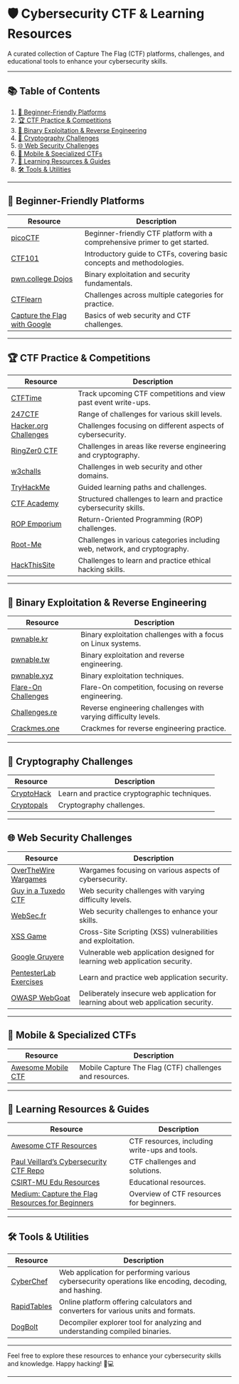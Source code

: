 # 🛡️ Cybersecurity CTF & Learning Resources

A curated collection of Capture The Flag (CTF) platforms, challenges, and educational tools to enhance your cybersecurity skills.

---

## 📚 Table of Contents

1. [🔰 Beginner-Friendly Platforms](#-beginner-friendly-platforms)
2. [🏆 CTF Practice & Competitions](#-ctf-practice--competitions)
3. [🧠 Binary Exploitation & Reverse Engineering](#-binary-exploitation--reverse-engineering)
4. [🔐 Cryptography Challenges](#-cryptography-challenges)
5. [🌐 Web Security Challenges](#-web-security-challenges)
6. [📱 Mobile & Specialized CTFs](#-mobile--specialized-ctfs)
7. [📘 Learning Resources & Guides](#-learning-resources--guides)
8. [🛠️ Tools & Utilities](#-tools--utilities)

---

## 🔰 Beginner-Friendly Platforms

| Resource                                                                              | Description                                                               |
| ------------------------------------------------------------------------------------- | --------------------------------------------------------------------------|
| [picoCTF](https://picoctf.org/)                                                       | Beginner-friendly CTF platform with a comprehensive primer to get started.|
| [CTF101](https://ctf101.org/)                                                         | Introductory guide to CTFs, covering basic concepts and methodologies.    |
| [pwn.college Dojos](https://pwn.college/dojos)                                        | Binary exploitation and security fundamentals.                            |
| [CTFlearn](https://ctflearn.com/challenge/1/browse)                                   | Challenges across multiple categories for practice.                       |
| [Capture the Flag with Google](https://capturetheflag.withgoogle.com/beginners-quest) | Basics of web security and CTF challenges.                                |

---

## 🏆 CTF Practice & Competitions

| Resource                                                   | Description                                                               |
| ---------------------------------------------------------- | --------------------------------------------------------------------------|
| [CTFTime](https://ctftime.org/)                            | Track upcoming CTF competitions and view past event write-ups.            |
| [247CTF](https://247ctf.com/dashboard)                     | Range of challenges for various skill levels.                             |
| [Hacker.org Challenges](https://www.hacker.org/challenge/) | Challenges focusing on different aspects of cybersecurity.                |
| [RingZer0 CTF](https://ringzer0ctf.com/challenges)         | Challenges in areas like reverse engineering and cryptography.            |
| [w3challs](https://w3challs.com/)                          | Challenges in web security and other domains.                             |
| [TryHackMe](https://tryhackme.com/r/hacktivities)          | Guided learning paths and challenges.                                     |
| [CTF Academy](https://ctfacademy.github.io/index.htm)      | Structured challenges to learn and practice cybersecurity skills.         |
| [ROP Emporium](https://ropemporium.com/)                   | Return-Oriented Programming (ROP) challenges.                             |
| [Root-Me](https://www.root-me.org/?lang=en)                | Challenges in various categories including web, network, and cryptography.|
| [HackThisSite](https://www.hackthissite.org/)              | Challenges to learn and practice ethical hacking skills.                  |

---

## 🧠 Binary Exploitation & Reverse Engineering

| Resource                                                                  | Description                                                   |
| ------------------------------------------------------------------------- | --------------------------------------------------------------|
| [pwnable.kr](https://pwnable.kr/play.php)                                 | Binary exploitation challenges with a focus on Linux systems. |
| [pwnable.tw](https://pwnable.tw/challenge/)                               | Binary exploitation and reverse engineering.                  |
| [pwnable.xyz](https://pwnable.xyz/challenges/)                            | Binary exploitation techniques.                               |
| [Flare-On Challenges](https://github.com/fareedfauzi/Flare-On-Challenges) | Flare-On competition, focusing on reverse engineering.        |
| [Challenges.re](https://challenges.re/)                                   | Reverse engineering challenges with varying difficulty levels.|
| [Crackmes.one](https://crackmes.one/)                                     | Crackmes for reverse engineering practice.                    |

---

## 🔐 Cryptography Challenges

| Resource                                         | Description                                 |
| ------------------------------------------------ | --------------------------------------------|
| [CryptoHack](https://cryptohack.org/challenges/) | Learn and practice cryptographic techniques.|
| [Cryptopals](https://cryptopals.com/)            | Cryptography challenges.                    |

---

## 🌐 Web Security Challenges

| Resource                                                         | Description                                                                       |
| ---------------------------------------------------------------- | ----------------------------------------------------------------------------------|
| [OverTheWire Wargames](https://overthewire.org/wargames/)        | Wargames focusing on various aspects of cybersecurity.                            |
| [Guy in a Tuxedo CTF](https://guyinatuxedo.github.io/index.html) | Web security challenges with varying difficulty levels.                           |
| [WebSec.fr](https://websec.fr/#)                                 | Web security challenges to enhance your skills.                                   |
| [XSS Game](https://xss-game.appspot.com/)                        | Cross-Site Scripting (XSS) vulnerabilities and exploitation.                      |
| [Google Gruyere](https://google-gruyere.appspot.com/)            | Vulnerable web application designed for learning web application security.        |
| [PentesterLab Exercises](https://pentesterlab.com/exercises)     | Learn and practice web application security.                                      |
| [OWASP WebGoat](https://owasp.org/www-project-webgoat/)          | Deliberately insecure web application for learning about web application security.|

---

## 📱 Mobile & Specialized CTFs

| Resource                                                                 | Description                                            |
| ------------------------------------------------------------------------ | -------------------------------------------------------|
| [Awesome Mobile CTF](https://github.com/xtiankisutsa/awesome-mobile-CTF) | Mobile Capture The Flag (CTF) challenges and resources.|

---

## 📘 Learning Resources & Guides

| Resource                                                                                                                                         | Description                                  |
| ------------------------------------------------------------------------------------------------------------------------------------------------ | ---------------------------------------------|
| [Awesome CTF Resources](https://github.com/devploit/awesome-ctf-resources)                                                                       | CTF resources, including write-ups and tools.|
| [Paul Veillard’s Cybersecurity CTF Repo](https://github.com/paulveillard/cybersecurity-ctf)                                                      | CTF challenges and solutions.                |
| [CSIRT-MU Edu Resources](https://github.com/CSIRT-MU/edu-resources)                                                                              | Educational resources.                       |
| [Medium: Capture the Flag Resources for Beginners](https://medium.com/technology-hits/capture-the-flag-ctf-resources-for-beginners-9394ee2ea07a) | Overview of CTF resources for beginners.     |

---

## 🛠️ Tools & Utilities

| Resource                                       | Description                                                                                             |
| ---------------------------------------------- | ------------------------------------------------------------------------------------------------------- |
| [CyberChef](https://gchq.github.io/CyberChef/) | Web application for performing various cybersecurity operations like encoding, decoding, and hashing. |
| [RapidTables](https://www.rapidtables.com/)    | Online platform offering calculators and converters for various units and formats.                   |
| [DogBolt](https://dogbolt.com/)                | Decompiler explorer tool for analyzing and understanding compiled binaries.                           |

---

Feel free to explore these resources to enhance your cybersecurity skills and knowledge. Happy hacking! 🧠💻

---

